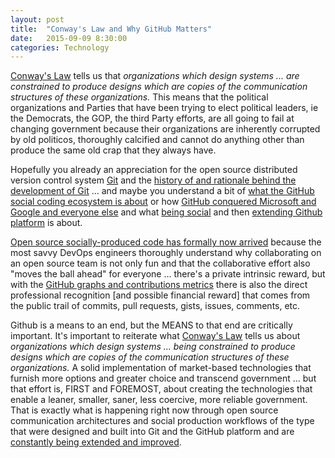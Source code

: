 ```yaml
---
layout: post
title:  "Conway's Law and Why GitHub Matters"
date:   2015-09-09 8:30:00
categories: Technology
---
```

[Conway's Law](https://en.wikipedia.org/wiki/Conway%27s_law) tells us that *organizations which design systems ... are constrained to produce designs which are copies of the communication structures of these organizations.*  This means that the political organizations and Parties that have been trying to elect political leaders, ie the Democrats, the GOP, the third Party efforts, are all going to fail at changing government because their organizations are inherently corrupted by old politicos, thoroughly calcified and cannot do anything other than produce the same old crap that they always have.

Hopefully you already an appreciation for the open source distributed version control system [Git](https://git-scm.com/) and the [history of and rationale behind the development of Git](http://aosabook.org/en/git.html) ... and maybe you understand a bit of [what the GitHub social coding ecosystem is about](https://www.quora.com/What-makes-GitHub-such-an-important-and-strategic-web-property) or how [GitHub conquered Microsoft and Google and everyone else](http://www.wired.com/2015/03/github-conquered-google-microsoft-everyone-else/) and what [being social](https://help.github.com/articles/be-social/) and then [extending Github platform](https://developer.github.com/program/) is about.  

[Open source socially-produced code has formally now arrived](http://www.wired.com/2015/03/github-conquered-google-microsoft-everyone-else/) because the most savvy DevOps engineers thoroughly understand why collaborating on an open source team is not only fun and that the collaborative effort also "moves the ball ahead" for everyone ... there's a private intrinsic reward, but with the [GitHub graphs and contributions metrics](https://help.github.com/categories/graphs-and-contributions/) there is also the direct professional recognition [and possible financial reward] that comes from the public trail of commits, pull requests, gists, issues, comments, etc.

Github is a means to an end, but the MEANS to that end are critically important.  It's important to reiterate what [Conway's Law](https://en.wikipedia.org/wiki/Conway%27s_law) tells us about *organizations which design systems ... being constrained to produce designs which are copies of the communication structures of these organizations.*  A solid implementation of market-based technologies that furnish more options and greater choice and transcend government ... but that effort is, FIRST and FOREMOST, about creating the technologies that enable a leaner, smaller, saner, less coercive, more reliable government.  That is exactly what is happening right now through open source communication architectures and social production workflows of the type that were designed and built into Git and the GitHub platform and are [constantly being extended and improved](https://developer.github.com/program/).  
